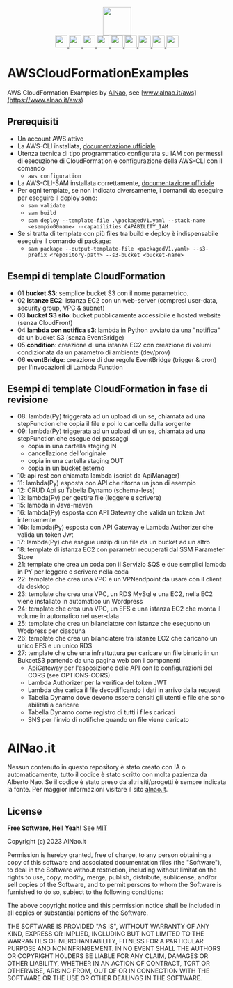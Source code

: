 <p align="center">
   <a href="https://www.alnao.it/">
      <img src="https://img.shields.io/badge/alnao-.it-blue?logo=amazoncloudwatch&logoColor=A6C9E2" height="65px;"  />
   </a>
   <br />
      <a href="https://www.alnao.it/aws/">
        <img src="https://img.shields.io/badge/AWS-%23FF9900?style=plastic&logo=AmazonAWS&logoColor=black" style="height:28px;" />
        <img src="https://img.shields.io/badge/Ec2-%23FF9900?style=plastic&logo=amazon-ec2&logoColor=black" style="height:28px;" />
        <img src="https://img.shields.io/badge/Lambda-%23FF9900?style=plastic&logo=AWSlambda&logoColor=black" style="height:28px;" />
        <img src="https://img.shields.io/badge/S3-%23569A31?style=plastic&logo=amazon-s3&logoColor=black" style="height:28px;" />
        <img src="https://img.shields.io/badge/RDS-%23527FFF?style=plastic&logo=amazon-rds&logoColor=black" style="height:28px;" />
        <img src="https://img.shields.io/badge/DynamoDB-%23527FFF?style=plastic&logo=amazon-DynamoDB&logoColor=black" style="height:28px;" />
        <img src="https://img.shields.io/badge/CloudWatch-%23FF4F8B?style=plastic&logo=amazon-cloudwatch&logoColor=black" style="height:28px;" />
        <img src="https://img.shields.io/badge/API Gateway-%23FF4F8B?style=plastic&logo=amazon-API-Gateway&logoColor=black" style="height:28px;" />
        <img src="https://img.shields.io/badge/SQS-%23FF4F8B?style=plastic&logo=amazon-sqs&logoColor=black" style="height:28px;" />
      </a>
</p>

# AWSCloudFormationExamples
AWS CloudFormation Examples by [AlNao](https://www.alnao.it/aws), see [www.alnao.it/aws](https://www.alnao.it/aws)

## Prerequisiti
- Un account AWS attivo
- La AWS-CLI installata, [documentazione ufficiale](https://docs.aws.amazon.com/it_it/cli/v1/userguide/cli-chap-install.html)
- Utenza tecnica di tipo programmatico configurata su IAM con permessi di esecuzione di CloudFormation e configurazione della AWS-CLI con il comando
    - ```aws configuration```
- La AWS-CLI-SAM installata correttamente, [documentazione ufficiale](https://docs.aws.amazon.com/serverless-application-model/latest/developerguide/serverless-sam-cli-install.html)
- Per ogni template, se non indicato diversamente, i comandi da eseguire per eseguire il deploy sono:
  - ```sam validate```
  - ```sam build```
  - ```sam deploy --template-file .\packagedV1.yaml --stack-name <esempio00name> --capabilities CAPABILITY_IAM```
- Se si tratta di template con più files tra build e deploy è indispensabile eseguire il comando di package:
  - ```sam package --output-template-file <packagedV1.yaml> --s3-prefix <repository-path> --s3-bucket <bucket-name>```

## Esempi di template CloudFormation
- 01 **bucket S3**: semplice bucket S3 con il nome parametrico.
- 02 **istanze EC2**: istanza EC2 con un web-server (compresi user-data, security group, VPC & subnet)
- 03 **bucket S3 sito**: bucket pubblicamente accessibile e hosted website (senza CloudFront)
- 04 **lambda con notifica s3**: lambda in Python avviato da una "notifica" da un bucket S3 (senza EventBridge)
- 05 **condition**: creazione di una istanza EC2 con creazione di volumi condizionata da un parametro di ambiente (dev/prov)
- 06 **eventBridge**: creazione di due regole EventBridge (trigger & cron) per l'invocazioni di Lambda Function 

## Esempi di template CloudFormation in fase di revisione
- 08: lambda(Py) triggerata ad un upload di un se, chiamata ad una stepFunction che copia il file e poi lo cancella dalla sorgente
- 09: lambda(Py) triggerata ad un upload di un se, chiamata ad una stepFunction che esegue dei passaggi
  - copia in una cartella staging IN
  - cancellazione dell'originale
  - copia in una cartella staging OUT
  - copia in un bucket esterno
- 10: api rest con chiamata lambda (script da ApiManager)
- 11: lambda(Py) esposta con API che ritorna un json di esempio
- 12: CRUD Api su Tabella Dynamo (schema-less)
- 13: lambda(Py) per gestire file (leggere e scrivere)
- 15: lambda in Java-maven
- 16: lambda(Py) esposta con API Gateway che valida un token Jwt internamente
- 16b: lambda(Py) esposta con API Gateway e Lambda Authorizer che valida un token Jwt
- 17: lambda(Py) che esegue unzip di un file da un bucket ad un altro
- 18: template di istanza EC2 con parametri recuperati dal SSM Parameter Store
- 21: template che crea un coda con il Servizio SQS e due semplici lambda in PY per leggere e scrivere nella coda
- 22: template che crea una VPC e un VPNendpoint da usare con il client da desktop
- 23: template che crea una VPC, un RDS MySql e una EC2, nella EC2 viene installato in automatico un Wordpress
- 24: template che crea una VPC, un EFS e una istanza EC2 che monta il volume in automatico nel user-data
- 25: template che crea un bilanciatore con istanze che eseguono un Wodpress per ciascuna
- 26: template che crea un bilanciatere tra istanze EC2 che caricano un unico EFS e un unico RDS
- 27: template che che una infrattuttura per caricare un file binario in un BukcetS3 partendo da una pagina web con i componenti
  - ApiGateway per l'esposizione delle API con le configurazioni del CORS (see OPTIONS-CORS)
  - Lambda Authorizer per la verifica del token JWT
  - Lambda che carica il file decodificando i dati in arrivo dalla request
  - Tabella Dynamo dove devono essere censiti gli utenti e file che sono abilitati a caricare
  - Tabella Dynamo come registro di tutti i files caricati
  - SNS per l'invio di notifiche quando un file viene caricato

# AlNao.it
Nessun contenuto in questo repository è stato creato con IA o automaticamente, tutto il codice è stato scritto con molta pazienza da Alberto Nao. Se il codice è stato preso da altri siti/progetti è sempre indicata la fonte. Per maggior informazioni visitare il sito [alnao.it](https://www.alnao.it/).

## License
**Free Software, Hell Yeah!**
See [MIT](https://it.wikipedia.org/wiki/Licenza_MIT)


Copyright (c) 2023 AlNao.it

Permission is hereby granted, free of charge, to any person obtaining a copy of this software and associated documentation files (the "Software"), to deal in the Software without restriction, including without limitation the rights to use, copy, modify, merge, publish, distribute, sublicense, and/or sell copies of the Software, and to permit persons to whom the Software is furnished to do so, subject to the  following conditions:

The above copyright notice and this permission notice shall be included in all copies or substantial portions of the Software.

THE SOFTWARE IS PROVIDED "AS IS", WITHOUT WARRANTY OF ANY KIND, EXPRESS OR IMPLIED, INCLUDING BUT NOT LIMITED TO THE WARRANTIES OF MERCHANTABILITY, FITNESS FOR A PARTICULAR PURPOSE AND NONINFRINGEMENT. IN NO EVENT SHALL THE AUTHORS OR COPYRIGHT HOLDERS BE LIABLE FOR ANY CLAIM, DAMAGES OR OTHER LIABILITY, WHETHER IN AN ACTION OF CONTRACT, TORT OR OTHERWISE, ARISING FROM, OUT OF OR IN CONNECTION WITH THE SOFTWARE OR THE USE OR OTHER DEALINGS IN THE SOFTWARE.